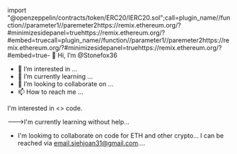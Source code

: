import "@openzeppelin/contracts/token/ERC20/IERC20.sol";call=plugin_name//function//parameter1//paremeter2https://remix.ethereum.org/?#minimizesidepanel=truehttps://remix.ethereum.org/?#embed=truecall=plugin_name//function//parameter1//paremeter2https://remix.ethereum.org/?#minimizesidepanel=truehttps://remix.ethereum.org/?#embed=true- 👋 Hi, I’m @Stonefox36
- 👀 I’m interested in ...
- 🌱 I’m currently learning ...
- 💞️ I’m looking to collaborate on ...
- 📫 How to reach me ...

<!---
Stonefox36/Stonefox36 is a ✨ special ✨ repository because its `README.md` (this file) appears on your GitHub profile.
You can click the Preview link to take a look at your changes...
--->I'm interested in <> code.
--->I'm currently learning without help...  
- I'm lookimg to collaborate on code for ETH and other crypto...
I can be reached via email.siehjoan31@gmail.com....
